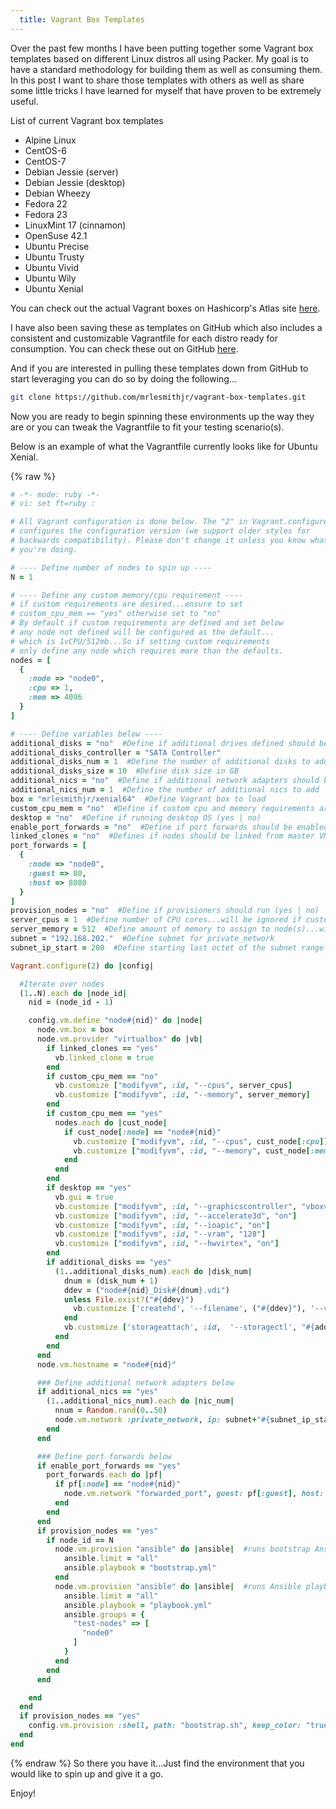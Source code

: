 ```yaml
---
  title: Vagrant Box Templates
---
```


Over the past few months I have been putting together some Vagrant box
templates based on different Linux distros all using Packer. My goal is
to have a standard methodology for building them as well as consuming
them. In this post I want to share those templates with others as well
as share some little tricks I have learned for myself that have proven
to be extremely useful.

List of current Vagrant box templates

-   Alpine Linux
-   CentOS-6
-   CentOS-7
-   Debian Jessie (server)
-   Debian Jessie (desktop)
-   Debian Wheezy
-   Fedora 22
-   Fedora 23
-   LinuxMint 17 (cinnamon)
-   OpenSuse 42.1
-   Ubuntu Precise
-   Ubuntu Trusty
-   Ubuntu Vivid
-   Ubuntu Wily
-   Ubuntu Xenial

You can check out the actual Vagrant boxes on Hashicorp's Atlas site
[here](https://atlas.hashicorp.com/mrlesmithjr).

I have also been saving these as templates on GitHub which also includes
a consistent and customizable Vagrantfile for each distro ready for
consumption. You can check these out on GitHub
[here](https://github.com/mrlesmithjr/vagrant-box-templates).

And if you are interested in pulling these templates down from GitHub to
start leveraging you can do so by doing the following...

```bash
git clone https://github.com/mrlesmithjr/vagrant-box-templates.git
```

Now you are ready to begin spinning these environments up the way they
are or you can tweak the Vagrantfile to fit your testing scenario(s).

Below is an example of what the Vagrantfile currently looks like for
Ubuntu Xenial.

{% raw %}

```ruby
# -*- mode: ruby -*-
# vi: set ft=ruby :

# All Vagrant configuration is done below. The "2" in Vagrant.configure
# configures the configuration version (we support older styles for
# backwards compatibility). Please don't change it unless you know what
# you're doing.

# ---- Define number of nodes to spin up ----
N = 1

# ---- Define any custom memory/cpu requirement ----
# if custom requirements are desired...ensure to set
# custom_cpu_mem == "yes" otherwise set to "no"
# By default if custom requirements are defined and set below
# any node not defined will be configured as the default...
# which is 1vCPU/512mb...So if setting custom requirements
# only define any node which requires more than the defaults.
nodes = [
  {
    :node => "node0",
    :cpu => 1,
    :mem => 4096
  }
]

# ---- Define variables below ----
additional_disks = "no"  #Define if additional drives defined should be added (yes | no)
additional_disks_controller = "SATA Controller"
additional_disks_num = 1  #Define the number of additional disks to add
additional_disks_size = 10  #Define disk size in GB
additional_nics = "no"  #Define if additional network adapters should be created (yes | no)
additional_nics_num = 1  #Define the number of additional nics to add
box = "mrlesmithjr/xenial64"  #Define Vagrant box to load
custom_cpu_mem = "no"  #Define if custom cpu and memory requirements are needed (yes| no)...defined within nodes variable above
desktop = "no"  #Define if running desktop OS (yes | no)
enable_port_forwards = "no"  #Define if port forwards should be enabled
linked_clones = "no"  #Defines if nodes should be linked from master VM (yes | no)
port_forwards = [
  {
    :node => "node0",
    :guest => 80,
    :host => 8080
  }
]
provision_nodes = "no"  #Define if provisioners should run (yes | no)
server_cpus = 1  #Define number of CPU cores...will be ignored if custom_cpu_mem == "yes"
server_memory = 512  #Define amount of memory to assign to node(s)...will be ignored if custom_cpu_mem == "yes"
subnet = "192.168.202."  #Define subnet for private_network
subnet_ip_start = 200  #Define starting last octet of the subnet range to begin addresses for node(s)

Vagrant.configure(2) do |config|

  #Iterate over nodes
  (1..N).each do |node_id|
    nid = (node_id - 1)

    config.vm.define "node#{nid}" do |node|
      node.vm.box = box
      node.vm.provider "virtualbox" do |vb|
        if linked_clones == "yes"
          vb.linked_clone = true
        end
        if custom_cpu_mem == "no"
          vb.customize ["modifyvm", :id, "--cpus", server_cpus]
          vb.customize ["modifyvm", :id, "--memory", server_memory]
        end
        if custom_cpu_mem == "yes"
          nodes.each do |cust_node|
            if cust_node[:node] == "node#{nid}"
              vb.customize ["modifyvm", :id, "--cpus", cust_node[:cpu]]
              vb.customize ["modifyvm", :id, "--memory", cust_node[:mem]]
            end
          end
        end
        if desktop == "yes"
          vb.gui = true
          vb.customize ["modifyvm", :id, "--graphicscontroller", "vboxvga"]
          vb.customize ["modifyvm", :id, "--accelerate3d", "on"]
          vb.customize ["modifyvm", :id, "--ioapic", "on"]
          vb.customize ["modifyvm", :id, "--vram", "128"]
          vb.customize ["modifyvm", :id, "--hwvirtex", "on"]
        end
        if additional_disks == "yes"
          (1..additional_disks_num).each do |disk_num|
            dnum = (disk_num + 1)
            ddev = ("node#{nid}_Disk#{dnum}.vdi")
            unless File.exist?("#{ddev}")
              vb.customize ['createhd', '--filename', ("#{ddev}"), '--variant', 'Fixed', '--size', additional_disks_size * 1024]
            end
            vb.customize ['storageattach', :id,  '--storagectl', "#{additional_disks_controller}", '--port', dnum, '--device', 0, '--type', 'hdd', '--medium', "node#{nid}_Disk#{dnum}.vdi"]
          end
        end
      end
      node.vm.hostname = "node#{nid}"

      ### Define additional network adapters below
      if additional_nics == "yes"
        (1..additional_nics_num).each do |nic_num|
          nnum = Random.rand(0..50)
          node.vm.network :private_network, ip: subnet+"#{subnet_ip_start + nid + nnum}"
        end
      end

      ### Define port forwards below
      if enable_port_forwards == "yes"
        port_forwards.each do |pf|
          if pf[:node] == "node#{nid}"
            node.vm.network "forwarded_port", guest: pf[:guest], host: pf[:host] + nid
          end
        end
      end
      if provision_nodes == "yes"
        if node_id == N
          node.vm.provision "ansible" do |ansible|  #runs bootstrap Ansible playbook
            ansible.limit = "all"
            ansible.playbook = "bootstrap.yml"
          end
          node.vm.provision "ansible" do |ansible|  #runs Ansible playbook for installing roles/executing tasks
            ansible.limit = "all"
            ansible.playbook = "playbook.yml"
            ansible.groups = {
              "test-nodes" => [
                "node0"
              ]
            }
          end
        end
      end

    end
  end
  if provision_nodes == "yes"
    config.vm.provision :shell, path: "bootstrap.sh", keep_color: "true"  #runs initial shell script
  end
end
```

{% endraw %}
So there you have it...Just find the environment that you would like to
spin up and give it a go.

Enjoy!
